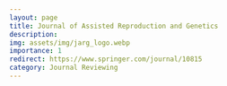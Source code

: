 ```yaml
---
layout: page
title: Journal of Assisted Reproduction and Genetics
description:
img: assets/img/jarg_logo.webp
importance: 1
redirect: https://www.springer.com/journal/10815
category: Journal Reviewing
---
```

